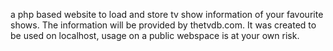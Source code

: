 a php based website to load and store tv show information of your favourite shows. The information will be provided by thetvdb.com. It was created to be used on localhost, usage on a public webspace is at your own risk.